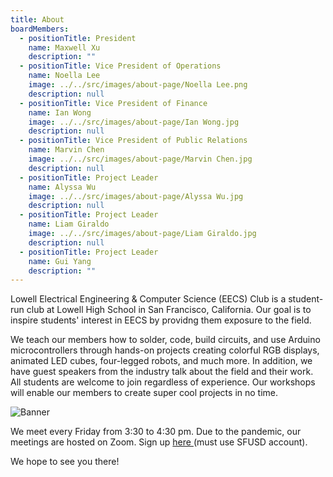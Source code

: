 ```yaml
---
title: About
boardMembers:
  - positionTitle: President
    name: Maxwell Xu
    description: ""
  - positionTitle: Vice President of Operations
    name: Noella Lee
    image: ../../src/images/about-page/Noella Lee.png
    description: null
  - positionTitle: Vice President of Finance
    name: Ian Wong
    image: ../../src/images/about-page/Ian Wong.jpg
    description: null
  - positionTitle: Vice President of Public Relations
    name: Marvin Chen
    image: ../../src/images/about-page/Marvin Chen.jpg
    description: null
  - positionTitle: Project Leader
    name: Alyssa Wu
    image: ../../src/images/about-page/Alyssa Wu.jpg
    description: null
  - positionTitle: Project Leader
    name: Liam Giraldo
    image: ../../src/images/about-page/Liam Giraldo.jpg
    description: null
  - positionTitle: Project Leader
    name: Gui Yang
    description: ""
---
```

Lowell Electrical Engineering & Computer Science (EECS) Club is a student-run club at Lowell High School in San Francisco, California. Our goal is to inspire students' interest in EECS by providng them exposure to the field.

We teach our members how to solder, code, build circuits, and use Arduino microcontrollers through hands-on projects creating colorful RGB displays, animated LED cubes, four-legged robots, and much more. In addition, we have guest speakers from the industry talk about the field and their work. All students are welcome to join regardless of experience. Our workshops will enable our members to create super cool projects in no time.

![Banner](../../src/images/about-page/aboutBanner.jpg "Banner")

We meet every Friday from 3:30 to 4:30 pm. Due to the pandemic, our meetings are hosted on Zoom. Sign up [here ](https://forms.gle/TVLJWxDLry2zzGRR8)(must use SFUSD account).

We hope to see you there!